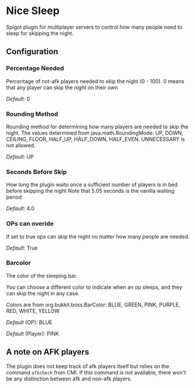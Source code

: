 # Nice Sleep
Spigot plugin for multiplayer servers to control how many people need to sleep for skipping the night.

## Configuration
### Percentage Needed
Percentage of not-afk players needed to skip the night (0 - 100).
0 means that any player can skip the night on their own

_Default_: 0

### Rounding Method
Rounding method for determining how many players are needed to skip the night.
The values determined from java.math.RoundingMode:
UP, DOWN, CEILING, FLOOR, HALF_UP, HALF_DOWN, HALF_EVEN. UNNECESSARY is not allowed.

_Default_: UP

### Seconds Before Skip
How long the plugin waits once a sufficient number of players is in bed before skipping the night
Note that 5.05 seconds is the vanilla waiting period

_Default_: 4.0


### OPs can overide
If set to true ops can skip the night no matter how many people are needed.

_Default_: True

### Barcolor
The color of the sleeping bar.

You can choose a different color to indicate when an op sleeps, and they can skip the night in any case.

Colors are from org.bukkit.boss.BarColor:
BLUE, GREEN, PINK, PURPLE, RED, WHITE, YELLOW

_Default_ (OP): BLUE

_Default_ (Player): PINK


## A note on AFK players
The plugin does not keep track of afk players itself but relies on the command ```afkcheck``` from CMI.
If this command is not available, there won't be any distinction between afk and non-afk players.
